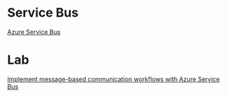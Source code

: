 # Service Bus

[Azure Service Bus](https://docs.microsoft.com/en-us/azure/service-bus-messaging/service-bus-messaging-overview)

# Lab

[Implement message-based communication workflows with Azure Service Bus](https://docs.microsoft.com/en-us/learn/modules/implement-message-workflows-with-service-bus/)
